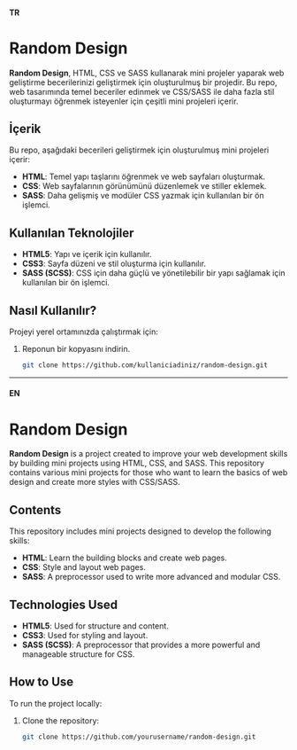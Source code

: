 #### TR
# Random Design

**Random Design**, HTML, CSS ve SASS kullanarak mini projeler yaparak web geliştirme becerilerinizi geliştirmek için oluşturulmuş bir projedir. Bu repo, web tasarımında temel beceriler edinmek ve CSS/SASS ile daha fazla stil oluşturmayı öğrenmek isteyenler için çeşitli mini projeleri içerir.

## İçerik

Bu repo, aşağıdaki becerileri geliştirmek için oluşturulmuş mini projeleri içerir:

- **HTML**: Temel yapı taşlarını öğrenmek ve web sayfaları oluşturmak.
- **CSS**: Web sayfalarının görünümünü düzenlemek ve stiller eklemek.
- **SASS**: Daha gelişmiş ve modüler CSS yazmak için kullanılan bir ön işlemci.

## Kullanılan Teknolojiler

- **HTML5**: Yapı ve içerik için kullanılır.
- **CSS3**: Sayfa düzeni ve stil oluşturma için kullanılır.
- **SASS (SCSS)**: CSS için daha güçlü ve yönetilebilir bir yapı sağlamak için kullanılan bir ön işlemci.

## Nasıl Kullanılır?

Projeyi yerel ortamınızda çalıştırmak için:

1. Reponun bir kopyasını indirin.
   ```bash
   git clone https://github.com/kullaniciadiniz/random-design.git
---
#### EN
# Random Design

**Random Design** is a project created to improve your web development skills by building mini projects using HTML, CSS, and SASS. This repository contains various mini projects for those who want to learn the basics of web design and create more styles with CSS/SASS.

## Contents

This repository includes mini projects designed to develop the following skills:

- **HTML**: Learn the building blocks and create web pages.
- **CSS**: Style and layout web pages.
- **SASS**: A preprocessor used to write more advanced and modular CSS.

## Technologies Used

- **HTML5**: Used for structure and content.
- **CSS3**: Used for styling and layout.
- **SASS (SCSS)**: A preprocessor that provides a more powerful and manageable structure for CSS.

## How to Use

To run the project locally:

1. Clone the repository:
   ```bash
   git clone https://github.com/yourusername/random-design.git

